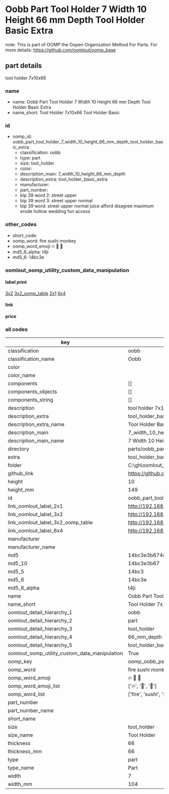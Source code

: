 # Oobb Part Tool Holder 7 Width 10 Height 66 mm Depth Tool Holder Basic Extra  

note: This is part of OOMP the Oopen Organization Method For Parts. For more details: https://github.com/oomlout/oomp_base

##  part details
  



tool holder 7x10x66



### name
* name: Oobb Part Tool Holder 7 Width 10 Height 66 mm Depth Tool Holder Basic Extra
* name_short: Tool Holder 7x10x66 Tool Holder Basic
### id
* oomp_id: oobb_part_tool_holder_7_width_10_height_66_mm_depth_tool_holder_basic_extra
  * classification: oobb
  * type: part
  * size: tool_holder
  * color: 
  * description_main: 7_width_10_height_66_mm_depth
  * description_extra: tool_holder_basic_extra
  * manufacturer: 
  * part_number: 
  * bip 39 word 2: street upper
  * bip 39 word 3: street upper normal
  * bip 39 word: street upper normal juice afford disagree maximum erode hollow wedding fun access

### other_codes
* short_code: 
* oomp_word: fire sushi monkey
* oomp_word_emoji :fire: :sushi: :monkey:
* md5_6_alpha: t4ji
* md5_6: 14bc3e






### oomlout_oomp_utility_custom_data_manipulation
#### label print
[3x2](http://192.168.1.245:1112/?label=oomp%20t4ji)
[3x2_oomp_table](http://192.168.1.108:1112/?label=oomp%20t4ji)
[2x1](http://192.168.1.242:1112/?label=oomp%20t4ji)
[6x4](http://192.168.1.55:1112/?label=oomp%20t4ji)    

#### link

                              

#### price







### all codes 
| key | value |  
| --- | --- |  
| classification | oobb |  
| classification_name | Oobb |  
| color |  |  
| color_name |  |  
| components | [] |  
| components_objects | [] |  
| components_string | [] |  
| description | tool holder 7x10x66 |  
| description_extra | tool_holder_basic_extra |  
| description_extra_name | Tool Holder Basic Extra |  
| description_main | 7_width_10_height_66_mm_depth |  
| description_main_name | 7 Width 10 Height 66 mm Depth |  
| directory | parts/oobb_part_tool_holder_7_width_10_height_66_mm_depth_tool_holder_basic_extra |  
| extra | tool_holder_basic |  
| folder | C:\gh\oomlout_oobb_version_4_generated_parts\things\oobb_part_tool_holder_7_width_10_height_66_mm_depth_tool_holder_basic_extra |  
| github_link | https://github.com/oomlout/oomlout_oomp_part_src/tree/main/parts/oobb_part_tool_holder_7_width_10_height_66_mm_depth_tool_holder_basic_extra |  
| height | 10 |  
| height_mm | 149 |  
| id | oobb_part_tool_holder_7_width_10_height_66_mm_depth_tool_holder_basic_extra |  
| link_oomlout_label_2x1 | http://192.168.1.242:1112/?label=oomp%20t4ji |  
| link_oomlout_label_3x2 | http://192.168.1.245:1112/?label=oomp%20t4ji |  
| link_oomlout_label_3x2_oomp_table | http://192.168.1.108:1112/?label=oomp%20t4ji |  
| link_oomlout_label_6x4 | http://192.168.1.55:1112/?label=oomp%20t4ji |  
| manufacturer |  |  
| manufacturer_name |  |  
| md5 | 14bc3e3b674c912cfb02378d2c7bc6b7 |  
| md5_10 | 14bc3e3b67 |  
| md5_5 | 14bc3 |  
| md5_6 | 14bc3e |  
| md5_6_alpha | t4ji |  
| name | Oobb Part Tool Holder 7 Width 10 Height 66 mm Depth Tool Holder Basic Extra |  
| name_short | Tool Holder 7x10x66 Tool Holder Basic |  
| oomlout_detail_hierarchy_1 | oobb |  
| oomlout_detail_hierarchy_2 | part |  
| oomlout_detail_hierarchy_3 | tool_holder |  
| oomlout_detail_hierarchy_4 | 66_mm_depth |  
| oomlout_detail_hierarchy_5 | tool_holder_basic_extra |  
| oomlout_oomp_utility_custom_data_manipulation | True |  
| oomp_key | oomp_oobb_part_tool_holder_7_width_10_height_66_mm_depth_tool_holder_basic_extra |  
| oomp_word | fire sushi monkey |  
| oomp_word_emoji | :fire: :sushi: :monkey: |  
| oomp_word_emoji_list | [':fire:', ':sushi:', ':monkey:'] |  
| oomp_word_list | ['fire', 'sushi', 'monkey'] |  
| part_number |  |  
| part_number_name |  |  
| short_name |  |  
| size | tool_holder |  
| size_name | Tool Holder |  
| thickness | 66 |  
| thickness_mm | 66 |  
| type | part |  
| type_name | Part |  
| width | 7 |  
| width_mm | 104 |  
